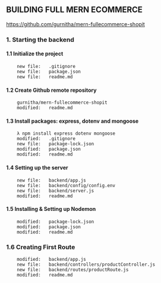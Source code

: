 ## BUILDING FULL MERN ECOMMERCE

https://github.com/gurnitha/mern-fullecommerce-shopit

### 1. Starting the backend

#### 1.1 Initialize the project 

        new file:   .gitignore
        new file:   package.json
        new file:   readme.md

#### 1.2 Create Github remote repository

        gurnitha/mern-fullecommerce-shopit
        modified:   readme.md

#### 1.3 Install packages: express, dotenv and mongoose

		λ npm install express dotenv mongoose
        modified:   .gitignore
        new file:   package-lock.json
        modified:   package.json
        modified:   readme.md

#### 1.4 Setting up the server

        new file:   backend/app.js
        new file:   backend/config/config.env
        new file:   backend/server.js
        modified:   readme.md

#### 1.5 Installing & Setting up Nodemon

        modified:   package-lock.json
        modified:   package.json
        modified:   readme.md

### 1.6 Creating First Route

        modified:   backend/app.js
        new file:   backend/controllers/productController.js
        new file:   backend/routes/productRoute.js
        modified:   readme.md






































































































































































